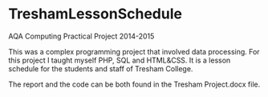 # TreshamLessonSchedule
AQA Computing Practical Project 2014-2015

This was a complex programming project that involved data processing. For this project I taught myself PHP, SQL and HTML&CSS. It is a lesson schedule for the students and staff of Tresham College.

The report and the code can be both found in the Tresham Project.docx file.
